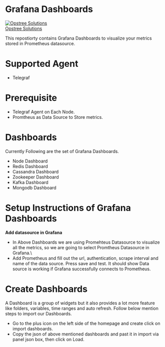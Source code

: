 # Grafana Dashboards
[![Opstree Solutions][opstree_avatar]][opstree_homepage]<br/>[Opstree Solutions][opstree_homepage] 

  [opstree_homepage]: https://opstree.github.io/
  [opstree_avatar]: https://img.cloudposse.com/150x150/https://github.com/opstree.png

This repostiorty contains Grafana Dashboards to visualize your metrics stored in Prometheus datasource.

# Supported Agent
- Telegraf

# Prerequisite
- Telegraf Agent on Each Node.
- Promtheus as Data Source to Store metrics.

# Dashboards
Currently Following are the set of Grafana Dashboards.
- Node Dashboard
- Redis Dashboard
- Cassandra Dashboard
- Zookeeper Dashboard
- Kafka Dashboard
- Mongodb Dashboard

# Setup Instructions of Grafana Dashboards
**Add datasource in Grafana**
- In Above Dashboards we are using Promehteus Datasource to visualize all the metrics, so we are going to select Promtheus Datasource in Grafana.\
- Add Prometheus and fill out the url, authentication, scrape interval and name of the data source. Press save and test. It should show Data source is working if Grafana successfully connects to Prometheus.

# Create Dashboards
A Dashboard is a group of widgets but it also provides a lot more feature like folders, variables, time ranges and auto refresh. Follow below mention steps to import our Dashboards.
- Go to the plus icon on the left side of the homepage and create click on import dashboards.
- Copy the json of above mentioned dashboards and past it in import via panel json box, then click on Load.